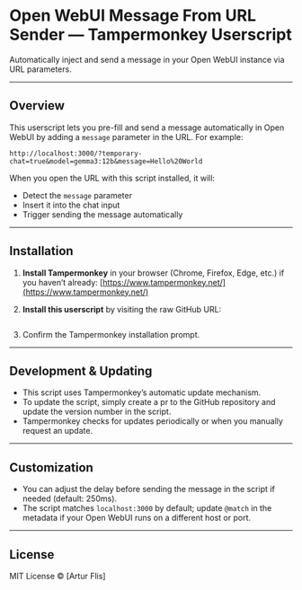 # Open WebUI Message From URL Sender — Tampermonkey Userscript

Automatically inject and send a message in your Open WebUI instance via URL parameters.

---

## Overview

This userscript lets you pre-fill and send a message automatically in Open WebUI by adding a `message` parameter in the URL. For example:

```
http://localhost:3000/?temporary-chat=true&model=gemma3:12b&message=Hello%20World
```

When you open the URL with this script installed, it will:

* Detect the `message` parameter
* Insert it into the chat input
* Trigger sending the message automatically

---

## Installation

1. **Install Tampermonkey** in your browser (Chrome, Firefox, Edge, etc.) if you haven’t already:
   [https://www.tampermonkey.net/](https://www.tampermonkey.net/)

2. **Install this userscript** by visiting the raw GitHub URL:

   ```

   ```

3. Confirm the Tampermonkey installation prompt.

---

## Development & Updating

* This script uses Tampermonkey’s automatic update mechanism.
* To update the script, simply create a pr to the GitHub repository and update the version number in the script.
* Tampermonkey checks for updates periodically or when you manually request an update.

---

## Customization

* You can adjust the delay before sending the message in the script if needed (default: 250ms).
* The script matches `localhost:3000` by default; update `@match` in the metadata if your Open WebUI runs on a different host or port.

---

## License

MIT License © \[Artur Flis]
